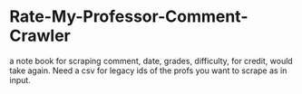 # Rate-My-Professor-Comment-Crawler
a note book for scraping comment, date, grades, difficulty, for credit, would take again. Need a csv for legacy ids of the profs you want to scrape as in input.

